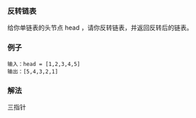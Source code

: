 ### 反转链表
给你单链表的头节点 head ，请你反转链表，并返回反转后的链表。
### 例子
```text
输入：head = [1,2,3,4,5]
输出：[5,4,3,2,1]
```
### 解法
三指针

